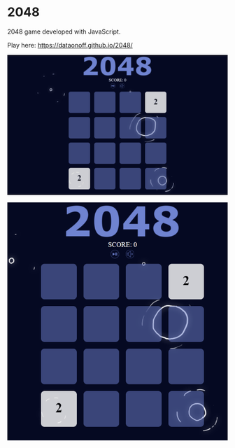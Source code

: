 # 2048
2048 game developed with JavaScript.

Play here: https://dataonoff.github.io/2048/

![Alt text](2048.gif?raw=true "Title")

![Alt text](2048_cover.PNG?raw=true "Title")
